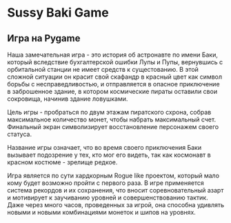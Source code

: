 # Sussy Baki Game
## Игра на Pygame

Наша замечательная игра - это история об астронавте по имени Баки, который вследствие бухгалтерской ошибки Лупы и Пупы, вернувшись с орбитальной станции не имеет средств к сущестованию. В этой сложной ситуации он красит свой скафандр в красный цвет как символ борьбы с несправедливостью, и отправляется в опасное приключение в заброшенное здание, в котором космические пираты оставили свои сокровища, начинив здание ловушками. 

Цель игры - пробраться по двум этажам пиратского схрона, собрав максимальное количество монет, чтобы набрать максимальный счет. Финальный экран символизирует восстановление персонажем своего статуса.

Название игры означает, что во время своего приключения Баки вызывает подозрение у тех, кто мог его видеть, так как космонавт в красном костюме - зрелище редкое.

Игра является по сути хардкорным Rogue like проектом, который мало кому будет возможно пройти с первого раза. В игре применяется система рекордов и их сохранения, что вносит соревновательный азарт и мотивирует к заучиванию уровней и совершенствованию тактик. Даже через много часов, проведенных за игрой, она способна удивлять новыми и новыми комбинациями монеток и шипов на уровнях.
